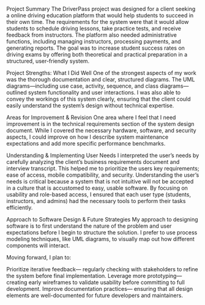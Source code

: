 Project Summary
The DriverPass project was designed for a client seeking a online driving education platform that would help students to succeed in their own time. The requirements for the system were that it would allow students to schedule driving lessons, take practice tests, and receive feedback from instructors. The platform also needed administrative functions, including managing instructors, processing payments, and generating reports. The goal was to increase student success rates on driving exams by offering both theoretical and practical preparation in a structured, user-friendly system.

Project Strengths: What I Did Well
One of the strongest aspects of my work was the thorough documentation and clear, structured diagrams. The UML diagrams—including use case, activity, sequence, and class diagrams— outlined system functionality and user interactions. I was also able to convey the workings of this system clearly, ensuring that the client could easily understand the system’s design without technical expertise.

Areas for Improvement & Revision
One area where I feel that I need improvement is in the technical requirements section of the system design document. While I covered the necessary hardware, software, and security aspects, I could improve on how I describe system maintenance expectations and add more specific performance benchmarks.

Understanding & Implementing User Needs
I interpreted the user’s needs by carefully analyzing the client’s business requirements document and interview transcript. This helped me to prioritize the users key requirements; ease of access, mobile compatibility, and security. Understanding the user’s needs is critical because a system that is not intuitive will not be accepted in a culture that is accustomed to easy, usable software. By focusing on usability and role-based access, I ensured that each user type (students, instructors, and admins) had the necessary tools to perform their tasks efficiently.

Approach to Software Design & Future Strategies
My approach to designing software is to first understand the nature of the problem and user expectations before I begin to structure the solution. I prefer to use process modeling techniques, like UML diagrams, to visually map out how different components will interact. 

Moving forward, I plan to:

Prioritize iterative feedback— regularly checking with stakeholders to refine the system before final implementation.
Leverage more prototyping— creating early wireframes to validate usability before committing to full development.
Improve documentation practices— ensuring that all design elements are well-documented for future developers and maintainers.
